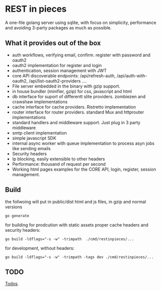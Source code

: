 # REST in pieces

A one-file golang server using sqlite, with focus on simplicity, performance and avoiding 3-party packages as much as possible.

## What it provides out of the box

- auth workflows, verifying email, confirm. register with password and oauth2
- oauth2 implementation for register and login
- authentication, session management with JWT
- core API discoverable endpoints: /api/refresh-auth, /api/auth-with-oauth2, /api/list-oauth2-providers ....
- File server embedded in the binary with gzip support. 
- in house bundler (minifier, gzip) for css, javascript and html 
- db interface for suport of differentt slite providers. zombiezen and crawshaw implementations
- cache interface for cache providers. Ristretto implementation
- router interface for router providers. standard Mux and httprouter implementations
- standard handlers and middleware support. Just plug in 3 party middleware
- smtp client implementation 
- simple javascript SDK
- internal async worker with queue implementation to process asyn jobs like sending emails
- Security headers
- Ip blocking, easily extensible to other headers
- Performance: thousand of request per second
- Working html pages examples for the CORE API, login, register, session management.


## Build 

the follwoing will put in public/dist html and js files, in gzip and normal versions

    go generate

for building for prodcution with static assets proper cache headers and security headers:

    go build -ldflags="-s -w" -trimpath  ./cmd/restinpieces/...

for development, without headers:

    go build -ldflags="-s -w" -trimpath -tags dev ./cmd/restinpieces/...


## TODO

[Todos](doc/TODO.md).

